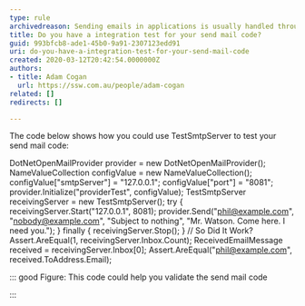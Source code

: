 ```yaml
---
type: rule
archivedreason: Sending emails in applications is usually handled through 3rd party providers nowadays e.g. SendGrid. As a result mail sending checks should be covered off by HealthChecks
title: Do you have a integration test for your send mail code?
guid: 993bfcb8-ade1-45b0-9a91-2307123edd91
uri: do-you-have-a-integration-test-for-your-send-mail-code
created: 2020-03-12T20:42:54.0000000Z
authors:
- title: Adam Cogan
  url: https://ssw.com.au/people/adam-cogan
related: []
redirects: []

---
```


The code below shows how you could use TestSmtpServer to test your send mail code:

<!--endintro-->

DotNetOpenMailProvider provider = new DotNetOpenMailProvider();
NameValueCollection configValue = new NameValueCollection();
configValue["smtpServer"] = "127.0.0.1";
configValue["port"] = "8081";
provider.Initialize("providerTest", configValue);
TestSmtpServer receivingServer = new TestSmtpServer();
try
{
 receivingServer.Start("127.0.0.1", 8081);
 provider.Send("phil@example.com", 
 "nobody@example.com", 
 "Subject to nothing", 
 "Mr. Watson. Come here. I need you.");
}
finally
{
 receivingServer.Stop();
}
// So Did It Work?
Assert.AreEqual(1, receivingServer.Inbox.Count);
ReceivedEmailMessage received = receivingServer.Inbox[0];
Assert.AreEqual("phil@example.com", received.ToAddress.Email);


::: good
Figure: This code could help you validate the send mail code

:::
